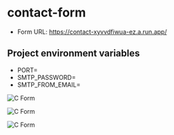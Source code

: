 # contact-form
- Form URL: https://contact-xyvvdfiwua-ez.a.run.app/


## Project environment variables
- PORT=
- SMTP_PASSWORD=
- SMTP_FROM_EMAIL=


![C Form](https://github.com/osag1e/contact-form/blob/main/images/fillin.png)


![C Form](https://github.com/osag1e/contact-form/blob/main/images/contact.png)


![C Form](https://github.com/osag1e/contact-form/blob/main/images/thanks.png)


